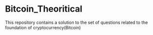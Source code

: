 # Bitcoin_Theoritical

This repository contains a solution to the set of questions related to the foundation of cryptocurrency(Bitcoin)
